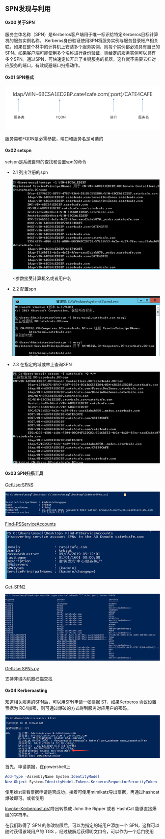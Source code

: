 ## SPN发现与利用

#### 0x00 关于SPN

服务主体名称（SPN）是Kerberos客户端用于唯一标识给特定Kerberos目标计算机的服务实例名称。	Kerberos身份验证使用SPN将服务实例与服务登录帐户相关联。如果在整个林中的计算机上安装多个服务实例，则每个实例都必须具有自己的SPN。如果客户端可能使用多个名称进行身份验证，则给定的服务实例可以具有多个SPN。通过SPN，可快速定位开启了关键服务的机器，这样就不需要去扫对应服务的端口，有效规避端口扫描动作。

#### 0x01 SPN格式

![](./media/2019-10-11-1.png)

 服务类和FQDN是必需参数，端口和服务名是可选的

#### 0x02 setspn

setspn是系统自带的查找和设置spn的命令

- 2.1 列出注册的spn

  ![](./media/2019-10-11-2.png)

  -l参数接受计算机名或者用户名

- 2.2 配置spn

  ![](./media/2019-10-11-3.png)

- 2.3 在指定的域或林上查询SPN

  ![](./media/2019-10-11-4.png)

  

#### 0x03 SPN扫描工具

[GetUserSPNS](https://github.com/nidem/kerberoast/blob/master/GetUserSPNs.ps1)

![](./media/2019-10-11-5.png)

[Find-PSServiceAccounts](https://raw.githubusercontent.com/PyroTek3/PowerShell-AD-Recon/master/Find-PSServiceAccounts)

![](./media/2019-10-11-6.png)

[Get-SPN2](https://raw.githubusercontent.com/nullbind/Powershellery/master/Brainstorming/ADS/Get-SPN2.psm1)

![](./media/2019-10-11-7.png)

[GetUserSPNs.py](https://github.com/SecureAuthCorp/impacket/blob/master/examples/GetUserSPNs.py)

支持非域内机器扫描查找

#### 0x04 Kerberoasting

知道相关服务的SPN后，可以用SPN申请一张票据 ST，如果Kerberos 协议设置票据为 RC4加密，则可通过爆破的方式得到服务对应用户的密码。

![](./media/2019-10-11-8.png)

首先，申请票据，在powershell上

```powershell
Add-Type -AssemblyName System.IdentityModel
New-Object System.IdentityModel.Tokens.KerberosRequestorSecurityToken -ArgumentList "MSSQLSvc/mssql.cate4cafe.com:1433"

```

使用klist查看票据申请是否成功。接着可使用mimikatz导出票据，再通过hashcat爆破即可。或者使用

[Invoke-Kerberoast.ps1](https://raw.githubusercontent.com/EmpireProject/Empire/master/data/module_source/credentials/Invoke-Kerberoast.ps1)导出转换成 John the Ripper 或者 HashCat 能够直接爆破的字符串。

在我们取得了 SPN 的修改权限后，可以为指定的域用户添加一个 SPN，这样可以随时获得该域用户的 TGS ，经过破解后获得明文口令，可以作为一个后门使用


